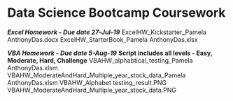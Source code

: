 # Data Science Bootcamp Coursework


***Excel Homework - Due date 27-Jul-19***
	ExcelHW_Kickstarter_Pamela AnthonyDas.docx
	ExcelHW_StarterBook_Pamela AnthonyDas.xlsx
	
***VBA Homework - Due date 5-Aug-19***
  **Script includes all levels - Easy, Moderate, Hard, Challenge**
	VBAHW_alphabtical_testing_Pamela AnthonyDas.xlsm
	VBAHW_ModerateAndHard_Multiple_year_stock_data_Pamela AnthonyDas.xlsm
	VBAHW_Alphabet testing_result.PNG
	VBAHW_ModerateAndHard_Multiple_year_stock_data.PNG
